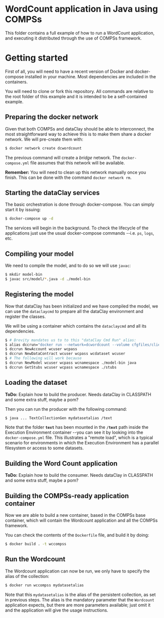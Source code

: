 # WordCount application in Java using COMPSs

This folder contains a full example of how to run a WordCount application,
and executing it distributed through the use of COMPSs framework.

# Getting started

First of all, you will need to have a recent version of Docker and docker-compose
installed in your machine. Most dependencies are included in the containers.

You will need to clone or fork this repository. All commands are relative to the 
root folder of this example and it is intended to be a self-contained example.

## Preparing the docker network

Given that both COMPSs and dataClay should be able to interconnect, the most straightforward
way to achieve this is to make them share a docker network. We will pre-create them with:

```bash
$ docker network create dcwordcount
```

The previous command will create a _bridge_ network. The `docker-compose.yml` file assumes
that this network will be available.

**Remember:** You will need to clean up this network manually once you finish. This can be done
with the command `docker network rm`.

## Starting the dataClay services

The basic orchestration is done through docker-compose. You can simply start it by issuing:

```bash
$ docker-compose up -d
```

The services will begin in the background. To check the lifecycle of the applications just use
the usual docker-compose commands --i.e. `ps`, `logs`, etc.

## Compiling your model

We need to compile the model, and to do so we will use `javac`:

```bash
$ mkdir model-bin
$ javac src/model/*.java -d ./model-bin
```

## Registering the model

Now that dataClay has been initialized and we have compiled the model, we can use the
`dataclaycmd` to prepare all the dataClay environment and register the classes.

We will be using a container which contains the `dataclaycmd` and all its dependencies.

```bash
$ # Brevity mandates us to to this "dataClay Cmd Run" alias:
$ alias dccrun="docker run --network=dcwordcount --volume cfgfiles/client.properties:cfgfiles/client.properties --volume stubs:stubs --volume model-bin:model-bin bscdataclay/dataclaycmd"
$ dccrun NewAccount wcuser wcpass
$ dccrun NewDataContract wcuser wcpass wcdataset wcuser
$ # The following will work because
$ dccrun NewModel wcuser wcpass wcnamespace ./model-bin java
$ dccrun GetStubs wcuser wcpass wcnamespace ./stubs
```

## Loading the dataset

**ToDo:** Explain how to build the producer. Needs dataClay in CLASSPATH and some extra stuff, maybe a pom?

Then you can run the producer with the following command:

```bash
$ java ... TextCollectionGen mydatasetalias /text
```

Note that the folder **`text`** has been mounted in the **`/text`** path inside the 
Execution Environment container --you can see it by looking into the `docker-compose.yml` file.
This illustrates a "remote load", which is a typical scenario for environments in which the
Execution Environment has a parallel filesystem or access to some datasets.

## Building the Word Count application

**ToDo:** Explain how to build the consumer. Needs dataClay in CLASSPATH and some extra stuff, maybe a pom?

## Building the COMPSs-ready application container

Now we are able to build a new container, based in the COMPSs base container, which will contain the
Wordcount application and all the COMPSs framework.

You can check the contents of the `Dockerfile` file, and build it by doing:

```bash
$ docker build . -t wccompss
```

## Run the Wordcount

The Wordcount application can now be run, we only have to specify the alias of the collection:

```bash
$ docker run wccompss mydatasetalias
```

Note that this `mydatasetalias` is the alias of the persistent collection, as set in previous steps.
The alias is the mandatory parameter that the `Wordcount` application expects, but there are more parameters
available; just omit it and the application will give the usage instructions.